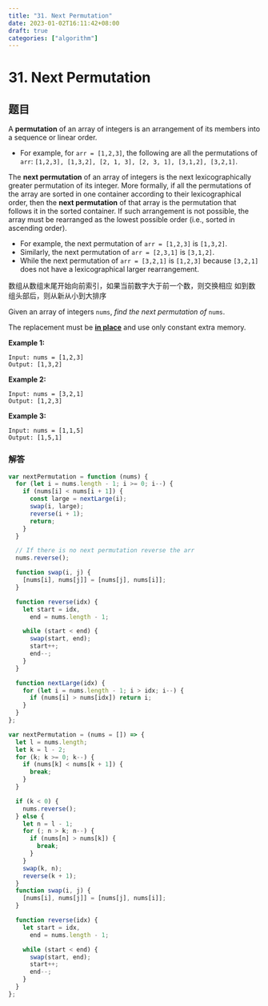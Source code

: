 ```yaml
---
title: "31. Next Permutation"
date: 2023-01-02T16:11:42+08:00
draft: true
categories: ["algorithm"]
---
```


# 31. Next Permutation

## 题目

A **permutation** of an array of integers is an arrangement of its members into a sequence or linear order.

- For example, for `arr = [1,2,3]`, the following are all the permutations of `arr`: `[1,2,3], [1,3,2], [2, 1, 3], [2, 3, 1], [3,1,2], [3,2,1]`.

The **next permutation** of an array of integers is the next lexicographically greater permutation of its integer. More formally, if all the permutations of the array are sorted in one container according to their lexicographical order, then the **next permutation** of that array is the permutation that follows it in the sorted container. If such arrangement is not possible, the array must be rearranged as the lowest possible order (i.e., sorted in ascending order).

- For example, the next permutation of `arr = [1,2,3]` is `[1,3,2]`.
- Similarly, the next permutation of `arr = [2,3,1]` is `[3,1,2]`.
- While the next permutation of `arr = [3,2,1]` is `[1,2,3]` because `[3,2,1]` does not have a lexicographical larger rearrangement.

数组从数组末尾开始向前索引，如果当前数字大于前一个数，则交换相应
如到数组头部后，则从新从小到大排序

Given an array of integers `nums`, _find the next permutation of_ `nums`.

The replacement must be **[in place](http://en.wikipedia.org/wiki/In-place_algorithm)** and use only constant extra memory.

**Example 1:**

```
Input: nums = [1,2,3]
Output: [1,3,2]
```

**Example 2:**

```
Input: nums = [3,2,1]
Output: [1,2,3]
```

**Example 3:**

```
Input: nums = [1,1,5]
Output: [1,5,1]
```

### 解答

```typescript
var nextPermutation = function (nums) {
  for (let i = nums.length - 1; i >= 0; i--) {
    if (nums[i] < nums[i + 1]) {
      const large = nextLarge(i);
      swap(i, large);
      reverse(i + 1);
      return;
    }
  }

  // If there is no next permutation reverse the arr
  nums.reverse();

  function swap(i, j) {
    [nums[i], nums[j]] = [nums[j], nums[i]];
  }

  function reverse(idx) {
    let start = idx,
      end = nums.length - 1;

    while (start < end) {
      swap(start, end);
      start++;
      end--;
    }
  }

  function nextLarge(idx) {
    for (let i = nums.length - 1; i > idx; i--) {
      if (nums[i] > nums[idx]) return i;
    }
  }
};
```

```javascript
var nextPermutation = (nums = []) => {
  let l = nums.length;
  let k = l - 2;
  for (k; k >= 0; k--) {
    if (nums[k] < nums[k + 1]) {
      break;
    }
  }

  if (k < 0) {
    nums.reverse();
  } else {
    let n = l - 1;
    for (; n > k; n--) {
      if (nums[n] > nums[k]) {
        break;
      }
    }
    swap(k, n);
    reverse(k + 1);
  }
  function swap(i, j) {
    [nums[i], nums[j]] = [nums[j], nums[i]];
  }

  function reverse(idx) {
    let start = idx,
      end = nums.length - 1;

    while (start < end) {
      swap(start, end);
      start++;
      end--;
    }
  }
};
```
